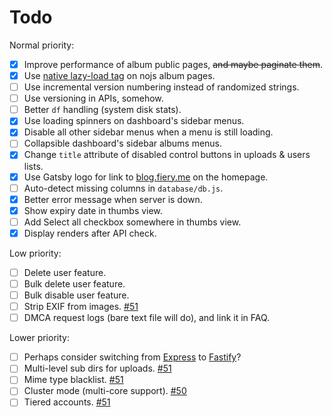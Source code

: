 # Todo

Normal priority:

* [x] Improve performance of album public pages, ~~and maybe paginate them~~.
* [x] Use [native lazy-load tag](https://web.dev/native-lazy-loading) on nojs album pages.
* [ ] Use incremental version numbering instead of randomized strings.
* [ ] Use versioning in APIs, somehow.
* [ ] Better `df` handling (system disk stats).
* [x] Use loading spinners on dashboard's sidebar menus.
* [x] Disable all other sidebar menus when a menu is still loading.
* [ ] Collapsible dashboard's sidebar albums menus.
* [x] Change `title` attribute of disabled control buttons in uploads & users lists.
* [x] Use Gatsby logo for link to [blog.fiery.me](https://blog.fiery.me/) on the homepage.
* [ ] Auto-detect missing columns in `database/db.js`.
* [x] Better error message when server is down.
* [x] Show expiry date in thumbs view.
* [ ] Add Select all checkbox somewhere in thumbs view.
* [x] Display renders after API check.

Low priority:

* [ ] Delete user feature.
* [ ] Bulk delete user feature.
* [ ] Bulk disable user feature.
* [ ] Strip EXIF from images. [#51](https://github.com/BobbyWibowo/lolisafe/issues/51)
* [ ] DMCA request logs (bare text file will do), and link it in FAQ.

Lower priority:

* [ ] Perhaps consider switching from [Express](https://github.com/expressjs/express) to [Fastify](https://github.com/fastify/fastify)?
* [ ] Multi-level sub dirs for uploads. [#51](https://github.com/BobbyWibowo/lolisafe/issues/51)
* [ ] Mime type blacklist. [#51](https://github.com/BobbyWibowo/lolisafe/issues/51)
* [ ] Cluster mode (multi-core support). [#50](https://github.com/BobbyWibowo/lolisafe/issues/50)
* [ ] Tiered accounts. [#51](https://github.com/BobbyWibowo/lolisafe/issues/51)
